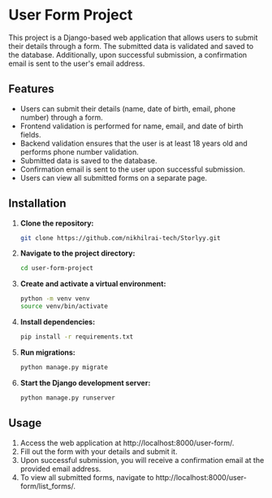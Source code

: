 # User Form Project

This project is a Django-based web application that allows users to submit their details through a form. The submitted data is validated and saved to the database. Additionally, upon successful submission, a confirmation email is sent to the user's email address.

## Features

- Users can submit their details (name, date of birth, email, phone number) through a form.
- Frontend validation is performed for name, email, and date of birth fields.
- Backend validation ensures that the user is at least 18 years old and performs phone number validation.
- Submitted data is saved to the database.
- Confirmation email is sent to the user upon successful submission.
- Users can view all submitted forms on a separate page.

## Installation

1. **Clone the repository:**

    ```bash
    git clone https://github.com/nikhilrai-tech/Storlyy.git
    ```

2. **Navigate to the project directory:**

    ```bash
    cd user-form-project
    ```

3. **Create and activate a virtual environment:**

    ```bash
    python -m venv venv
    source venv/bin/activate
    ```

4. **Install dependencies:**

    ```bash
    pip install -r requirements.txt
    ```

5. **Run migrations:**

    ```bash
    python manage.py migrate
    ```

6. **Start the Django development server:**

    ```bash
    python manage.py runserver
    ```


## Usage

1. Access the web application at http://localhost:8000/user-form/.
2. Fill out the form with your details and submit it.
3. Upon successful submission, you will receive a confirmation email at the provided email address.
4. To view all submitted forms, navigate to http://localhost:8000/user-form/list_forms/.

